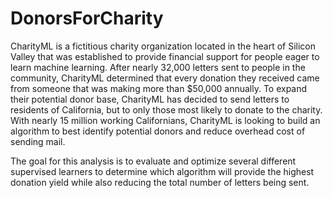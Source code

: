 # DonorsForCharity
CharityML is a fictitious charity organization located in the heart of Silicon Valley that was established to provide financial support for people eager to learn machine learning. After nearly 32,000 letters sent to people in the community, CharityML determined that every donation they received came from someone that was making more than $50,000 annually. To expand their potential donor base, CharityML has decided to send letters to residents of California, but to only those most likely to donate to the charity. With nearly 15 million working Californians, CharityML is looking to build an algorithm to best identify potential donors and reduce overhead cost of sending mail. 

The goal for this analysis is to evaluate and optimize several different supervised learners to determine which algorithm will provide the highest donation yield while also reducing the total number of letters being sent.
